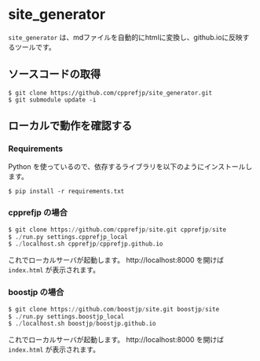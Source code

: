 site_generator
==============

`site_generator` は、mdファイルを自動的にhtmlに変換し、github.ioに反映するツールです。

## ソースコードの取得

```
$ git clone https://github.com/cpprefjp/site_generator.git
$ git submodule update -i
```

## ローカルで動作を確認する

### Requirements

Python を使っているので、依存するライブラリを以下のようにインストールします。

```
$ pip install -r requirements.txt
```

### cpprefjp の場合

```python
$ git clone https://github.com/cpprefjp/site.git cpprefjp/site
$ ./run.py settings.cpprefjp_local
$ ./localhost.sh cpprefjp/cpprefjp.github.io
```

これでローカルサーバが起動します。
http://localhost:8000 を開けば `index.html` が表示されます。

### boostjp の場合

```python
$ git clone https://github.com/boostjp/site.git boostjp/site
$ ./run.py settings.boostjp_local
$ ./localhost.sh boostjp/boostjp.github.io
```

これでローカルサーバが起動します。
http://localhost:8000 を開けば `index.html` が表示されます。

